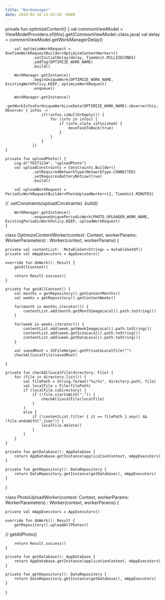 ```yaml
---
title: "Workmanager"
date: 2019-02-18 13:43:28 -0400
---
```





private fun optimizeContent() {
        val commonViewModel =  ViewModelProviders.of(this).get(CommonViewModel::class.java)
        val delay = commonViewModel.getWorkManagerDelay()

        val optimizeWorkRequest = OneTimeWorkRequestBuilder<OptimizeContentWorker>()
                .setInitialDelay(delay, TimeUnit.MILLISECONDS)
                .addTag(OPTIMIZE_WORK_NAME)
                .build()

        WorkManager.getInstance()
                .beginUniqueWork(OPTIMIZE_WORK_NAME, ExistingWorkPolicy.KEEP, optimizeWorkRequest)
                .enqueue()

        WorkManager.getInstance()
                .getWorkInfosForUniqueWorkLiveData(OPTIMIZE_WORK_NAME).observe(this, Observer { infos ->
                    if(!infos.isNullOrEmpty()) {
                        for (info in infos) {
                            if (info.state.isFinished) {
                                moveTaskToBack(true)
                            }
                        }
                    }
                })
    }

    private fun uploadPhoto() {
        Log.d("TEST1234", "uploadPhoto")
        val uploadConstraints = Constraints.Builder()
                .setRequiredNetworkType(NetworkType.CONNECTED)
                .setRequiresBatteryNotLow(true)
                .build()

        val uploadWorkRequest = PeriodicWorkRequestBuilder<PhotoUploadWorker>(2, TimeUnit.MINUTES)
//                .setConstraints(uploadConstraints)
                .build()

        WorkManager.getInstance()
                .enqueueUniquePeriodicWork(PHOTO_UPLOADER_WORK_NAME, ExistingPeriodicWorkPolicy.KEEP, uploadWorkRequest)
    }
    
    
    
class OptimizeContentWorker(context: Context, workerParams: WorkerParameters) : Worker(context, workerParams) {

    private val contentList:  MutableSet<String> = mutableSetOf()
    private val mAppExecutors = AppExecutors()

    override fun doWork(): Result {
        getAllContent()

        return Result.success()
    }

    private fun getAllContent() {
        val months = getRepository().getContentMonths()
        val weeks = getRepository().getContentWeeks()

        for(month in months.iterator()) {
            contentList.add(month.getMonthImageLocal().path.toString())
        }

        for(week in weeks.iterator()) {
            contentList.add(week.getWeekImageLocal().path.toString())
            contentList.add(week.getIconLocal().path.toString())
            contentList.add(week.getDataLocal().path.toString())
        }

        val savedRoot = SSFileHelper.getPrivateLocalFile("")
        checkAllLocalFile(savedRoot)

    }

    private fun checkAllLocalFile(directory: File) {
        for (file in directory.list()) {
            val filePath = String.format("%s/%s", directory.path, file)
            val localFile = File(filePath)
            if (localFile.isDirectory) {
                if (!file.startsWith(".")) {
                    checkAllLocalFile(localFile)
                }
            }
            else {
                if (!contentList.filter { it == filePath }.any() && !file.endsWith(".json")) {
                    localFile.delete()
                }
            }
        }
    }

    private fun getDatabase(): AppDatabase {
        return AppDatabase.getInstance(applicationContext, mAppExecutors)
    }

    private fun getRepository(): DataRepository {
        return DataRepository.getInstance(getDatabase(), mAppExecutors)
    }
}


class PhotoUploadWorker(context: Context, workerParams: WorkerParameters) : Worker(context, workerParams) {

    private val mAppExecutors = AppExecutors()

    override fun doWork(): Result {
        getRepository().uploadAllPhotos()
//        getAllPhoto()

        return Result.success()
    }

    private fun getDatabase(): AppDatabase {
        return AppDatabase.getInstance(applicationContext, mAppExecutors)
    }

    private fun getRepository(): DataRepository {
        return DataRepository.getInstance(getDatabase(), mAppExecutors)
    }
}

